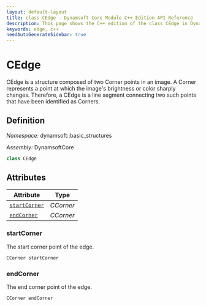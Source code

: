 ```yaml
---
layout: default-layout
title: class CEdge - Dynamsoft Core Module C++ Edition API Reference
description: This page shows the C++ edition of the class CEdge in Dynamsoft Core Module.
keywords: edge, c++
needAutoGenerateSidebar: true
---
```


# CEdge

CEdge is a structure composed of two Corner points in an image. A Corner represents a point at which the image's brightness or color sharply changes. Therefore, a CEdge is a line segment connecting two such points that have been identified as Corners.

## Definition

*Namespace:* dynamsoft::basic_structures

*Assembly:* DynamsoftCore

```cpp
class CEdge 
```

## Attributes
  
| Attribute | Type |
|---------- | ---- |
| [`startCorner`](#startcorner) | *CCorner* |
| [`endCorner`](#endcorner) | *CCorner* |

### startCorner

The start corner point of the edge.

```cpp
CCorner startCorner
```

### endCorner

The end corner point of the edge.

```cpp
CCorner endCorner
```
